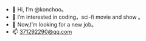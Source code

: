 - 👋 Hi, I’m @konchoo。
- 👀 I’m interested in coding，sci-fi movie and show 。
- 💞️ Now,I’m looking for a new job。
- 📫 371292290@qq.com

<!---
konchoo/konchoo is a ✨ special ✨ repository because its `README.md` (this file) appears on your GitHub profile.
You can click the Preview link to take a look at your changes.
--->
